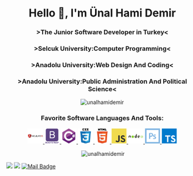 <h1 align="center">Hello 👋, I'm Ünal Hami Demir</h1>
<h3 align="center">>The Junior Software Developer in Turkey<</h3>
  
  <h3 align="center">>Selcuk University:Computer Programming<</h3>
  <h3 align="center">>Anadolu University:Web Design And Coding<</h3>
    <h3 align="center">>Anadolu University:Public Administration And Political Science<</h3>
      

<p align="center"> <img src="https://komarev.com/ghpvc/?username=unalhamidemir&label=Profile%20Views&color=237b5e&style=flat-square" alt="unalhamidemir" /> </p>
      


<h3 align="center">Favorite Software Languages And Tools:</h3>
<p align="center"> <a href="https://angular.io" target="_blank"> <img src="https://raw.githubusercontent.com/devicons/devicon/master/icons/angularjs/angularjs-original-wordmark.svg" alt="angularjs" width="40" height="40"/> </a> <a href="https://getbootstrap.com" target="_blank"> <img src="https://raw.githubusercontent.com/devicons/devicon/master/icons/bootstrap/bootstrap-plain-wordmark.svg" alt="bootstrap" width="40" height="40"/> </a> <a href="https://www.w3schools.com/cs/" target="_blank"> <img src="https://raw.githubusercontent.com/devicons/devicon/master/icons/csharp/csharp-original.svg" alt="csharp" width="40" height="40"/> </a> <a href="https://www.w3schools.com/css/" target="_blank"> <img src="https://raw.githubusercontent.com/devicons/devicon/master/icons/css3/css3-original-wordmark.svg" alt="css3" width="40" height="40"/> </a> <a href="https://www.w3.org/html/" target="_blank"> <img src="https://raw.githubusercontent.com/devicons/devicon/master/icons/html5/html5-original-wordmark.svg" alt="html5" width="40" height="40"/> </a> <a href="https://developer.mozilla.org/en-US/docs/Web/JavaScript" target="_blank"> <img src="https://raw.githubusercontent.com/devicons/devicon/master/icons/javascript/javascript-original.svg" alt="javascript" width="40" height="40"/> </a> <a href="https://nodejs.org" target="_blank"> <img src="https://raw.githubusercontent.com/devicons/devicon/master/icons/nodejs/nodejs-original-wordmark.svg" alt="nodejs" width="40" height="40"/> </a> <a href="https://www.photoshop.com/en" target="_blank"> <img src="https://raw.githubusercontent.com/devicons/devicon/master/icons/photoshop/photoshop-line.svg" alt="photoshop" width="40" height="40"/> </a> <a href="https://www.typescriptlang.org/" target="_blank"> <img src="https://raw.githubusercontent.com/devicons/devicon/master/icons/typescript/typescript-original.svg" alt="typescript" width="40" height="40"/> </a> </p>

<p align="center">&nbsp;<img align="center" src="https://github-readme-stats.vercel.app/api?username=unalhamidemir&show_icons=true&title_color=47b398&text_color=2d9785&bg_color=ffffff&hide_border=true&locale=en" alt="unalhamidemir" /></p>
      
      
      
      
[![](https://img.shields.io/badge/linkedin-%230077B5.svg?&style=for-the-badge&logo=linkedin&logoColor=white)](https://www.linkedin.com/in/unalhamidemir/)
[![](https://img.shields.io/badge/instagram-%23E4405F.svg?&style=for-the-badge&logo=instagram&logoColor=white)](https://www.instagram.com/unalhamidemirr/)
[![Mail Badge](https://img.shields.io/badge/unalhamidemirr@gmail.com-c14438?style=for-the-badge&logo=Gmail&logoColor=white&link=mailto:unalhamidemirr@gmail.com)](mailto:unalhamidemirr@gmail.com) 


